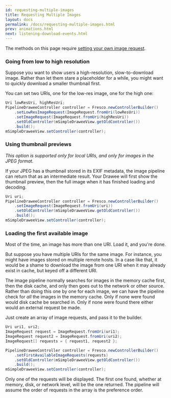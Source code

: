 ```yaml
---
id: requesting-multiple-images
title: Requesting Multiple Images
layout: docs
permalink: /docs/requesting-multiple-images.html
prev: animations.html
next: listening-download-events.html
---
```


The methods on this page require [setting your own image request](using-controllerbuilder.html).

### Going from low to high resolution

Suppose you want to show users a high-resolution, slow-to-download image. Rather than let them stare a placeholder for a while, you might want to quickly download a smaller thumbnail first.

You can set two URIs, one for the low-res image, one for the high one:

```java
Uri lowResUri, highResUri;
PipelineDraweeController controller = Fresco.newControllerBuilder()
    .setLowResImageRequest(ImageRequest.fromUri(lowResUri))
    .setImageRequest(ImageRequest.fromUri(highResUri))
    .setOldController(mSimpleDraweeView.getOldController())
    .build();
mSimpleDraweeView.setController(controller);
```

### Using thumbnail previews

*This option is supported only for local URIs, and only for images in the JPEG format.*

If your JPEG has a thumbnail stored in its EXIF metadata, the image pipeline can return that as an intermediate result. Your Drawee will first show the thumbnail preview, then the full image when it has finished loading and decoding.

```java
Uri uri;
PipelineDraweeController controller = Fresco.newControllerBuilder()
    .setImageRequest(ImageRequest.fromUri(uri))
    .setOldController(mSimpleDraweeView.getOldController())
    .build();
mSimpleDraweeView.setController(controller);
```


### Loading the first available image

Most of the time, an image has more than one URI. Load it, and you're done.

But suppose you have multiple URIs for the same image. For instance, you might have images stored on multiple remote hosts. In a case like that, it would be a shame to download the image from one URI when it may already exist in cache, but keyed off a different URI. 

The image pipeline normally searches for images in the memory cache first, then the disk cache, and only then goes out to the network or other source. Rather than doing this one by one for each image, we can have the pipeline check for *all* the images in the memory cache. Only if none were found would disk cache be searched in. Only if none were found there either would an external request be made.

Just create an array of image requests, and pass it to the builder.

```java
Uri uri1, uri2;
ImageRequest request = ImageRequest.fromUri(uri1);
ImageRequest request2 = ImageRequest.fromUri(uri2);
ImageRequest[] requests = { request1, request2 };

PipelineDraweeController controller = Fresco.newControllerBuilder()
    .setFirstAvailableImageRequests(requests)
    .setOldController(mSimpleDraweeView.getOldController())
    .build();
mSimpleDraweeView.setController(controller);
```

Only one of the requests will be displayed. The first one found, whether at memory, disk, or network level, will be the one returned. The pipeline will assume the order of requests in the array is the preference order. 
